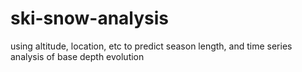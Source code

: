 # ski-snow-analysis
using altitude, location, etc to predict season length, and time series analysis of base depth evolution
